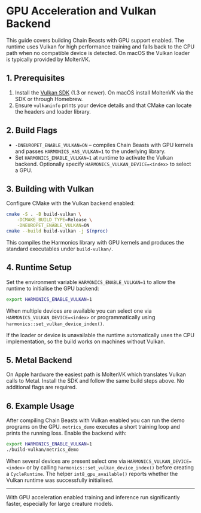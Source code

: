 # GPU Acceleration and Vulkan Backend

This guide covers building Chain Beasts with GPU support enabled. The runtime uses Vulkan for high performance training and falls back to the CPU path when no compatible device is detected. On macOS the Vulkan loader is typically provided by MoltenVK.

## 1. Prerequisites

1. Install the [Vulkan SDK](https://vulkan.lunarg.com/) (1.3 or newer). On macOS install MoltenVK via the SDK or through Homebrew.
2. Ensure `vulkaninfo` prints your device details and that CMake can locate the headers and loader library.

## 2. Build Flags

* `-DNEUROPET_ENABLE_VULKAN=ON` – compiles Chain Beasts with GPU kernels and passes `HARMONICS_HAS_VULKAN=1` to the underlying library.
* Set `HARMONICS_ENABLE_VULKAN=1` at runtime to activate the Vulkan backend. Optionally specify `HARMONICS_VULKAN_DEVICE=<index>` to select a GPU.

## 3. Building with Vulkan

Configure CMake with the Vulkan backend enabled:
```bash
cmake -S . -B build-vulkan \
    -DCMAKE_BUILD_TYPE=Release \
    -DNEUROPET_ENABLE_VULKAN=ON
cmake --build build-vulkan -j $(nproc)
```
This compiles the Harmonics library with GPU kernels and produces the standard executables under `build-vulkan/`.

## 4. Runtime Setup

Set the environment variable `HARMONICS_ENABLE_VULKAN=1` to allow the runtime to initialise the GPU backend:
```bash
export HARMONICS_ENABLE_VULKAN=1
```
When multiple devices are available you can select one via `HARMONICS_VULKAN_DEVICE=<index>` or programmatically using `harmonics::set_vulkan_device_index()`.

If the loader or device is unavailable the runtime automatically uses the CPU implementation, so the build works on machines without Vulkan.

## 5. Metal Backend

On Apple hardware the easiest path is MoltenVK which translates Vulkan calls to Metal. Install the SDK and follow the same build steps above. No additional flags are required.

## 6. Example Usage

After compiling Chain Beasts with Vulkan enabled you can run the demo programs on
the GPU. `metrics_demo` executes a short training loop and prints the running
loss. Enable the backend with:

```bash
export HARMONICS_ENABLE_VULKAN=1
./build-vulkan/metrics_demo
```

When several devices are present select one via `HARMONICS_VULKAN_DEVICE=<index>`
or by calling `harmonics::set_vulkan_device_index()` before creating a
`CycleRuntime`. The helper `int8_gpu_available()` reports whether the Vulkan
runtime was successfully initialised.

---

With GPU acceleration enabled training and inference run significantly faster, especially for large creature models.
